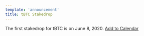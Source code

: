```yaml
---
template: 'announcement'
title: tBTC Stakedrop
---
```

The first stakedrop for tBTC is on June 8, 2020. [Add to Calendar](#)
